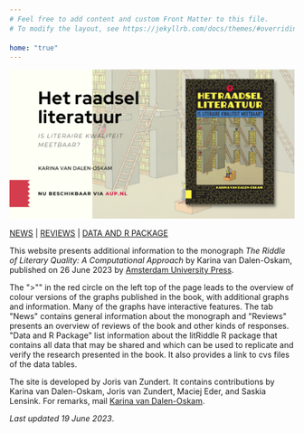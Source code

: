 ```yaml
---
# Feel free to add content and custom Front Matter to this file.
# To modify the layout, see https://jekyllrb.com/docs/themes/#overriding-theme-defaults

home: "true"
---
```

![1_1_1_Omslag_promo 1.1.1](public/1_1_1_Omslag_promo.png)

[NEWS](02_03_news.html) | [REVIEWS](02_06_reviews.html) | [DATA AND R PACKAGE](02_07_data_and_the_R_package.html)

This website presents additional information to the monograph *The Riddle of Literary Quality: A Computational Approach* by Karina van Dalen-Oskam, published on 26 June 2023 by [Amsterdam University Press](https://www.walburgpers.nl/nl/book/9789463724975/het-raadsel-literatuur?redirect=aup).

The ">"" in the red circle on the left top of the page leads to the overview of colour versions of the graphs published in the book, with additional graphs and information. Many of the graphs have interactive features. The tab "News" contains general information about the monograph and "Reviews" presents an overview of reviews of the book and other kinds of responses. "Data and R Package" list information about the litRiddle R package that contains all data that may be shared and which can be used to replicate and verify the research presented in the book. It also provides a link to cvs files of the data tables.

The site is developed by Joris van Zundert. It contains contributions by Karina van Dalen-Oskam, Joris van Zundert, Maciej Eder, and Saskia Lensink. For remarks, mail [Karina van Dalen-Oskam](https://www.huygens.knaw.nl/en/medewerkers/karina-van-dalen-oskam-2/).

*Last updated 19 June 2023*.
